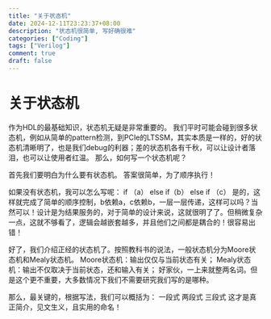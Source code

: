 ```yaml
---
title: "关于状态机"
date: 2024-12-11T23:23:37+08:00
description: "状态机很简单, 写好确很难"
categories: ["Coding"]
tags: ["Verilog"]
comment: true
draft: false
---
```

# 关于状态机

作为HDL的最基础知识，状态机无疑是非常重要的。
我们平时可能会碰到很多状态机，例如从简单的pattern检测，到PCIe的LTSSM，其实本质是一样的，好的状态机清晰明了，也是我们debug的利器；差的状态机各有千秋，可以让设计者落泪，也可以让使用者红温。
那么，如何写一个状态机呢？

首先我们要明白为什么要有状态机。
答案很简单，为了顺序执行！

如果没有状态机，我可以怎么写呢：
if （a）
else if（b）
 else if （c）
 是的，这样就完成了简单的顺序控制，b依赖a，c依赖b，一层一层传递，这样可以吗？当然可以！设计是为结果服务的，对于简单的设计来说，这就很明了了。但稍微复杂一点，这就不够看了，逻辑会越嵌套越多，并且他们之间都是耦合的！很容易出错！

 好了，我们介绍正经的状态机了。按照教科书的说法，一般状态机分为Moore状态机和Mealy状态机。
 Moore状态机：输出仅仅与当前状态有关；
 Mealy状态机：输出不仅取决于当前状态，还和输入有关；
 好家伙，一上来就整两名词。但是这个更不重要，大多数情况下我们不需要研究我们写的是哪种。

 那么，最关键的，根据写法，我们可以概括为：
 一段式
 两段式
 三段式
 这才是真正简介，见文生义，且实用的命名！
